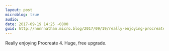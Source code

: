 ```yaml
---
layout: post
microblog: true
audio: 
date: 2017-09-19 14:25 -0800
guid: http://nnnnnathan.micro.blog/2017/09/19/really-enjoying-procreate.html
---
```

Really enjoying Procreate 4. Huge, free upgrade. 

